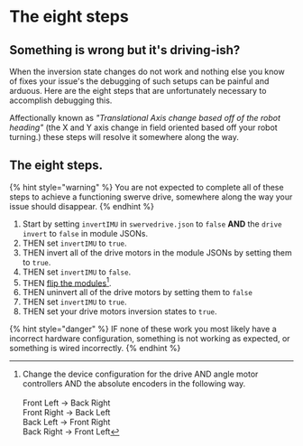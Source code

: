 # The eight steps

## Something is wrong but it's driving-ish?

When the inversion state changes do not work and nothing else you know of fixes your issue's the debugging of such setups can be painful and arduous. Here are the eight steps that are unfortunately necessary to accomplish debugging this.&#x20;

Affectionally known as _"Translational Axis change based off of the robot heading"_ (the X and Y axis change in field oriented based off your robot turning.) these steps will resolve it somewhere along the way.

## The eight steps.

{% hint style="warning" %}
You are not expected to complete all of these steps to achieve a functioning swerve drive, somewhere along the way your issue should disappear.&#x20;
{% endhint %}

1. Start by setting `invertIMU` in `swervedrive.json` to `false` **AND** the `drive` `invert` to `false` in module JSONs.
2. THEN set `invertIMU` to `true`.
3. THEN invert all of the drive motors in the module JSONs by setting them to `true`.
4. THEN set `invertIMU` to `false`.
5. THEN [flip the modules](#user-content-fn-1)[^1].
6. THEN uninvert all of the drive motors by setting them to `false`
7. THEN set `invertIMU` to `true`.
8. THEN set your drive motors inversion states to `true`.

{% hint style="danger" %}
IF none of these work you most likely have a incorrect hardware configuration, something is not working as expected, or something is wired incorrectly.&#x20;
{% endhint %}

[^1]: Change the device configuration for the drive AND angle motor controllers AND the absolute encoders in the following way.\
    \
    Front Left   -> Back Right\
    Front Right -> Back Left\
    Back Left    -> Front Right\
    Back Right  -> Front Left
